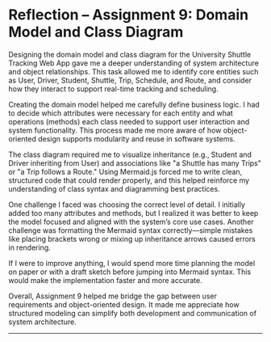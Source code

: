 # Reflection – Assignment 9: Domain Model and Class Diagram

Designing the domain model and class diagram for the University Shuttle Tracking Web App gave me a deeper understanding of system architecture and object relationships. This task allowed me to identify core entities such as User, Driver, Student, Shuttle, Trip, Schedule, and Route, and consider how they interact to support real-time tracking and scheduling.

Creating the domain model helped me carefully define business logic. I had to decide which attributes were necessary for each entity and what operations (methods) each class needed to support user interaction and system functionality. This process made me more aware of how object-oriented design supports modularity and reuse in software systems.

The class diagram required me to visualize inheritance (e.g., Student and Driver inheriting from User) and associations like "a Shuttle has many Trips" or "a Trip follows a Route." Using Mermaid.js forced me to write clean, structured code that could render properly, and this helped reinforce my understanding of class syntax and diagramming best practices.

One challenge I faced was choosing the correct level of detail. I initially added too many attributes and methods, but I realized it was better to keep the model focused and aligned with the system’s core use cases. Another challenge was formatting the Mermaid syntax correctly—simple mistakes like placing brackets wrong or mixing up inheritance arrows caused errors in rendering.

If I were to improve anything, I would spend more time planning the model on paper or with a draft sketch before jumping into Mermaid syntax. This would make the implementation faster and more accurate.

Overall, Assignment 9 helped me bridge the gap between user requirements and object-oriented design. It made me appreciate how structured modeling can simplify both development and communication of system architecture.

---

